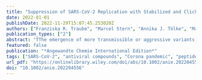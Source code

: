 ```yaml
---
title: "Suppression of SARS-CoV-2 Replication with Stabilized and Click-Chemistry Modified siRNAs"
date: 2022-01-01
publishDate: 2022-11-29T15:07:45.253020Z
authors: ["Franziska R. Traube", "Marcel Stern", "Annika J. Tölke", "Martina Rudelius", "Ernesto Mejías-Pérez", "Nada Raddaoui", "Beate M. Kümmerer", "Céline Douat", "Filipp Streshnev", "Manuel Albanese", "Paul R. Wratil", "Yasmin V. Gärtner", "Milda Nainytė", "Grazia Giorgio", "Stylianos Michalakis", "Sabine Schneider", "Hendrick Streeck", "Markus Müller", "Oliver T. Keppler", "Thomas Carell"]
publication_types: ["2"]
abstract: "TThe emergence of more transmissible or aggressive variants of SARS-CoV-2 requires the development of antiviral medication that is quickly adjustable to evolving viral escape mutations. Here we report the synthesis of chemically stabilized small interfering RNA (siRNA) against SARS-CoV-2. The siRNA can be further modified with receptor ligands such as peptides using Cu(I)-catalysed click-chemistry. We demonstrate that optimized siRNAs can reduce viral loads and virus-induced cytotoxicity by up to five orders of magnitude in cell lines challenged with SARS-CoV-2. Furthermore, we show that an ACE2-binding peptide-conjugated siRNA is able to reduce virus replication and virus-induced apoptosis in 3D mucociliary lung microtissues. The adjustment of the siRNA sequence allows a rapid adaptation of their antiviral activity against different variants of concern. The ability to conjugate the siRNA via click-chemistry to receptor ligands facilitates the construction of targeted siRNAs for a flexible antiviral defence strategy."
featured: false
publication: "*Angewandte Chemie International Edition*"
tags: ["SARS-CoV-2", "antiviral compounds", "Corona pandemic", "peptide RNA conjugates", "siRNA"]
url_pdf: "https://onlinelibrary.wiley.com/doi/abs/10.1002/anie.202204556"
doi: "10.1002/anie.202204556"
---
```


